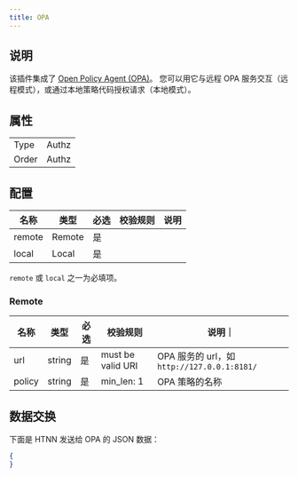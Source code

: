 ```yaml
---
title: OPA
---
```


## 说明

该插件集成了 [Open Policy Agent (OPA)](https://www.openpolicyagent.org)。
您可以用它与远程 OPA 服务交互（远程模式），或通过本地策略代码授权请求（本地模式）。

## 属性

|       |       |
|-------|-------|
| Type  | Authz |
| Order | Authz |

## 配置

| 名称   | 类型   | 必选 | 校验规则 | 说明 |
|--------|--------|------|----------|------|
| remote | Remote | 是   |          |      |
| local  | Local  | 是   |          |      |

`remote` 或 `local` 之一为必填项。

### Remote

| 名称   | 类型   | 必选 | 校验规则          | 说明｜                                      |
|--------|--------|------|-------------------|---------------------------------------------|
| url    | string | 是   | must be valid URI | OPA 服务的 url，如 `http://127.0.0.1:8181/` |
| policy | string | 是   | min_len: 1        | OPA 策略的名称                              |

## 数据交换

下面是 HTNN 发送给 OPA 的 JSON 数据：

```json
{
}
```
